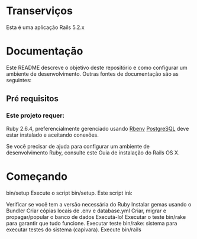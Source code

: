 # Transerviços
Esta é uma aplicação Rails 5.2.x

# Documentação

Este README descreve o objetivo deste repositório e como configurar um ambiente de desenvolvimento. Outras fontes de documentação são as seguintes:

##  Pré requisitos
### Este projeto requer:

Ruby 2.6.4, preferencialmente gerenciado usando [Rbenv](https://github.com/rbenv/rbenv)
[PostgreSQL](https://www.digitalocean.com/community/tutorials/how-to-set-up-ruby-on-rails-with-postgres) deve estar instalado e aceitando conexões.

Se você precisar de ajuda para configurar um ambiente de desenvolvimento Ruby, consulte este Guia de instalação do Rails OS X.

# Começando
bin/setup
Execute o script bin/setup. Este script irá:

Verificar se você tem a versão necessária do Ruby
Instalar gemas usando o Bundler
Criar cópias locais de .env e database.yml
Criar, migrar e propagar/popular o banco de dados
Executá-lo!
Executar o teste bin/rake para garantir que tudo funcione.
Executar teste bin/rake: sistema para executar testes do sistema (capivara).
Execute bin/rails
